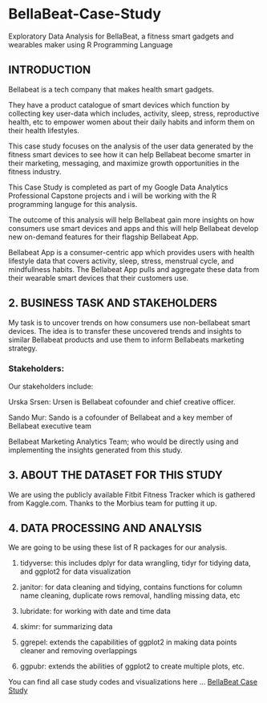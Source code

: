 # BellaBeat-Case-Study
Exploratory Data Analysis for BellaBeat, a fitness smart gadgets and wearables maker using R Programming Language

## INTRODUCTION
   
Bellabeat is a tech company that makes health smart gadgets.

They have a product catalogue of smart devices which function by collecting key user-data which includes, activity, sleep, stress, reproductive health, etc to empower women about their daily habits and inform them on their health lifestyles.

This case study focuses on the analysis of the user data generated by the fitness smart devices to see how it can help Bellabeat become smarter in their marketing, messaging, and maximize growth opportunities in the fitness industry.

This Case Study is completed as part of my Google Data Analytics Professional Capstone projects and i will be working with the R programming languge for this analysis.

The outcome of this analysis will help Bellabeat gain more insights on how consumers use smart devices and apps and this will help Bellabeat develop new on-demand features for their flagship Bellabeat App.

Bellabeat App is a consumer-centric app which provides users with health lifestyle data that covers activity, sleep, stress, menstrual cycle, and mindfullness habits. The Bellabeat App pulls and aggregate these data from their wearable smart devices that their customers use.

## 2. BUSINESS TASK AND STAKEHOLDERS

My task is to uncover trends on how consumers use non-bellabeat smart devices. The idea is to transfer these uncovered trends and insights to similar Bellabeat products and use them to inform Bellabeats marketing strategy.

### Stakeholders:

Our stakeholders include:

Urska Srsen: Ursen is Bellabeat cofounder and chief creative officer.

Sando Mur: Sando is a cofounder of Bellabeat and a key member of Bellabeat executive team

Bellabeat Marketing Analytics Team; who would be directly using and implementing the insights generated from this study.

## 3. ABOUT THE DATASET FOR THIS STUDY

We are using the publicly available Fitbit Fitness Tracker which is gathered from Kaggle.com. Thanks to the Morbius team for putting it up.

## 4. DATA PROCESSING AND ANALYSIS

We are going to be using these list of R packages for our analysis.

1. tidyverse: this includes dplyr for data wrangling, tidyr for tidying data, and ggplot2 for data visualization

2. janitor: for data cleaning and tidying, contains functions for column name cleaning, duplicate rows removal, handling missing data, etc

3. lubridate: for working with date and time data

4. skimr: for summarizing data

5. ggrepel: extends the capabilities of ggplot2 in making data points cleaner and removing overlappings

6. ggpubr: extends the abilities of ggplot2 to create multiple plots, etc.

You can find all case study codes and visualizations here ... [BellaBeat Case Study]()
